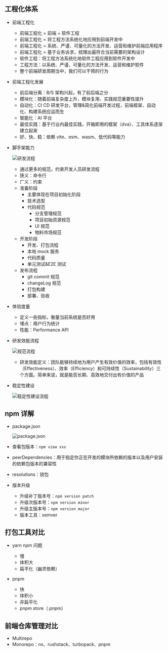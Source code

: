 ## 工程化体系

- 前端工程化

  - 前端工程化 = 前端 + 软件工程
  - 前端工程化 = 将工程方法系统化地应用到前端开发中
  - 前端工程化 = 系统、严谨、可量化的方法开发、运营和维护前端应用程序
  - 前端工程化 = 基于业务诉求，梳理出最符合当前需要的架构设计
  - 软件工程：将工程方法系统化地软件工程应用到软件开发中
  - 工程方法：以系统、严谨、可量化的方法开发、运营和维护软件
  - 整个前端研发周期当中，我们可以干预的行为

- 前端工程化发展

  - 前后端分离：B/S 架构兴起，有了前后端之分
  - 模块化：随着前端复杂度上升，模块复用、实践规范重要性提升
  - 自动化：CI CD 研发平台，管理&简化前端开发过程，前端框架、自动化、构建系统应运而生
  - 智能化：AI 平台
  - 最佳实践：基于行业内最佳实践，开箱即用的框架（dva）、工具体系逐渐建立起来
  - 好、快、稳：依赖 vite、esm、wasm、低代码等能力

- 脚手架能力

  ![研发流程](https://image.jslog.net/online/a-46/2025/01/05/研发流程.png)

  - 通过更多的规范，约束开发人员研发流程
  - 狭义：命令行
  - 广义：约束
  - 准备阶段
    - 主要体现在项目初始化阶段
    - 技术选型
    - 代码规范
      - 分支管理规范
      - 项目初始资源规范
      - UI 规范
      - 物料市场规范
  - 开发阶段
    - 开发、打包流程
    - 本地 mock 服务
    - 代码质量
    - 单元测试&E2E 测试
  - 发布流程
    - git commit 规范
    - changeLog 规范
    - 打包构建
    - 部署、验收

- 体验度量

  - 定义一些指标，衡量当前系统是否好用
  - 埋点：用户行为统计
  - 性能：Performance API

- 研发效能流程

  ![规范流程](https://image.jslog.net/online/a-46/2025/01/05/规范流程.png)

  - 研发效能定义：团队能够持续地为用户产生有效价值的效率，包括有效性（Effectiveness）、效率（Efficiency）和可持续性（Sustainability）三个方面。简单来说，就是能否长期、高效地交付出有价值的产品

- 稳定性建设

  ![稳定性建设流程](https://image.jslog.net/online/a-46/2025/01/05/稳定性建设流程.png)

## npm 详解

- package.json

  ![package.json](https://image.jslog.net/online/a-46/2025/01/05/package.json.jpeg)

- 查看包版本：`npm view xxx`
- peerDependencies：用于指定你正在开发的模块所依赖的版本以及用户安装的依赖包版本的兼容性
- resolutions：锁包

- 版本升级
  - 升级补丁版本号：`npm version patch`
  - 升级次版本号：`npm version minor`
  - 升级主版本号：`npm version major`
  - 版本工具：semver

## 打包工具对比

- yarn npm 问题

  - 慢
  - 体积大
  - 扁平化（幽灵依赖）

- pnpm
  - 快
  - 体积小
  - 非扁平化
  - pnpm store（.pnpm）

## 前端仓库管理对比

- Multirepo
- Monorepo：nx、rushstack、turbopack、pnpm
